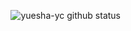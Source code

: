 <!--
Here are some ideas to get you started:

- 🔭 I’m currently working on ...
- 🌱 I’m currently learning ...
- 👯 I’m looking to collaborate on ...
- 🤔 I’m looking for help with ...
- 💬 Ask me about ...
- 📫 How to reach me: ...
- 😄 Pronouns: ...
- ⚡ Fun fact: ...
-->

<img align="right" alt="yuesha-yc github status" src="https://github-readme-stats.vercel.app/api?username=yuesha-yc&show_icons=true&hide_border=true&theme=radical"></img>
